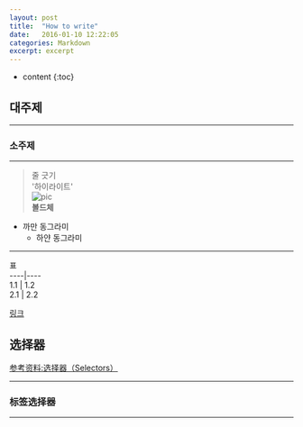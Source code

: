 ```yaml
---
layout: post
title:  "How to write"
date:   2016-01-10 12:22:05
categories: Markdown
excerpt: excerpt
---
```

* content
{:toc}

## 대주제  
---
### 소주제  
---
> 줄 긋기  
'하이라이트'  
![pic](그림주소)  
**볼드체**  
* 까만 동그라미  
  * 하얀 동그라미  
---  
표  
----|----  
1.1 | 1.2  
2.1 | 2.2  
  
[링크](주소)  




## 选择器

[参考资料:选择器（Selectors）](https://developer.mozilla.org/zh-CN/docs/Web/Guide/CSS/Getting_Started/Selectors)

---

### 标签选择器

---
